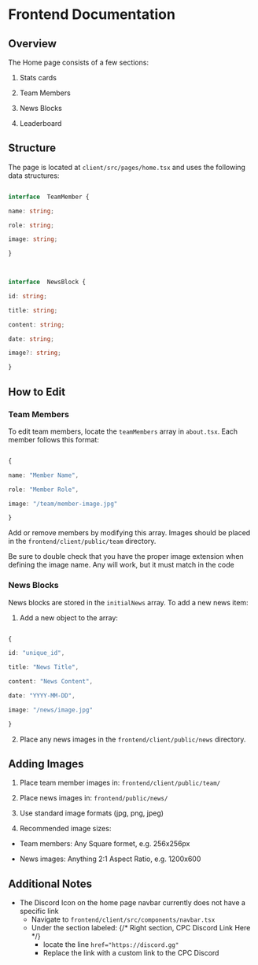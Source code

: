 # Frontend Documentation

  

## Overview

The Home page consists of a few sections:

1. Stats cards

2. Team Members

3. News Blocks

4. Leaderboard

  

## Structure

The page is located at `client/src/pages/home.tsx` and uses the following data structures:

  

```typescript

interface  TeamMember {

name: string;

role: string;

image: string;

}

  

interface  NewsBlock {

id: string;

title: string;

content: string;

date: string;

image?: string;

}

```

  

## How to Edit

  

### Team Members

To edit team members, locate the `teamMembers` array in `about.tsx`. Each member follows this format:

```typescript

{

name: "Member Name",

role: "Member Role",

image: "/team/member-image.jpg"

}

```

  

Add or remove members by modifying this array. Images should be placed in the `frontend/client/public/team` directory.

  

Be sure to double check that you have the proper image extension when defining the image name. Any will work, but it must match in the code

  

### News Blocks

News blocks are stored in the `initialNews` array. To add a new news item:

  

1. Add a new object to the array:

```typescript

{

id: "unique_id",

title: "News Title",

content: "News Content",

date: "YYYY-MM-DD",

image: "/news/image.jpg"

}

```

  

2. Place any news images in the `frontend/client/public/news` directory.

  
  

## Adding Images

1. Place team member images in: `frontend/client/public/team/`

2. Place news images in: `frontend/public/news/`

3. Use standard image formats (jpg, png, jpeg)

4. Recommended image sizes:

- Team members: Any Square formet, e.g. 256x256px

- News images: Anything 2:1 Aspect Ratio, e.g. 1200x600

  
  

## Additional Notes

- The Discord Icon on the home page navbar currently does not have a specific link
	- Navigate to `frontend/client/src/components/navbar.tsx`
	- Under the section labeled: {/* Right section, CPC Discord Link Here */}
		- locate the line `href="https://discord.gg"`
		- Replace the link with a custom link to the CPC Discord